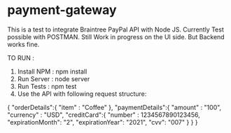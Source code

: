 # payment-gateway
 
This is a test to integrate Braintree PayPal API with Node JS.
Currently Test possible with POSTMAN.
Still Work in progress on the UI side.
But Backend works fine.

TO RUN :

1) Install NPM : npm install
2) Run Server  : node server
3) Run Tests   : npm test
4) Use the API with following request structure:

{
  "orderDetails":{
         "item" : "Coffee"
  },
  "paymentDetails":{
         "amount" : "100",
         "currency" : "USD",
         "creditCard":{
               "number" : 1234567890123456,
               "expirationMonth": "2",
               "expirationYear":  "2021",
               "cvv": "007"
         }
  }
}
